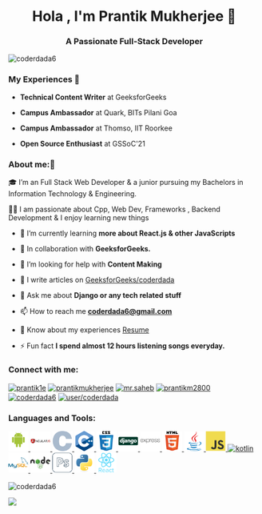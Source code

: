<h1 align="center">Hola , I'm Prantik Mukherjee 👋 </h1>
<h3 align="center">A Passionate Full-Stack Developer</h3>

<p align="left"> <img src="https://komarev.com/ghpvc/?username=coderdada6&label=Profile%20views&color=0e75b6&style=flat" alt="coderdada6" /> </p>


 <h3 align="left">My Experiences 🙌</h3>
  
- **Technical Content Writer** at GeeksforGeeks        

- **Campus Ambassador** at Quark, BITs Pilani Goa      

- **Campus Ambassador** at Thomso, IIT Roorkee 

- **Open Source Enthusiast** at GSSoC'21        


 <h3 align="left">About me:🚀</h3> 
  
  🎓 I’m an Full Stack Web Developer & a junior pursuing my Bachelors in Information Technology & Engineering.
  
  👨‍💻 I am passionate about Cpp, Web Dev, Frameworks , Backend Development & I enjoy learning new things
  

- 🌱 I’m currently learning **more about React.js & other JavaScripts**

- 👯 In collaboration with **GeeksforGeeks.**

- 🤝 I’m looking for help with **Content Making**

- 📝 I write articles on [GeeksforGeeks/coderdada](https://auth.geeksforgeeks.org/user/coderdada)

- 💬 Ask me about **Django or any tech related stuff**

- 📫 How to reach me **coderdada6@gmail.com**

- 📄 Know about my experiences [Resume](https://drive.google.com/file/d/1y7ZTKYEgqeOFB3EUk2gUJhmBgWuL7Yop/view)

- ⚡ Fun fact **I spend almost 12 hours listening songs everyday.**

<h3 align="left">Connect with me:</h3>
<p align="left">
<a href="https://twitter.com/prantik1e" target="blank"><img align="center" src="https://cdn.jsdelivr.net/npm/simple-icons@3.0.1/icons/twitter.svg" alt="prantik1e" height="30" width="40" /></a>
<a href="https://linkedin.com/in/prantikmukherjee" target="blank"><img align="center" src="https://cdn.jsdelivr.net/npm/simple-icons@3.0.1/icons/linkedin.svg" alt="prantikmukherjee" height="30" width="40" /></a>
<a href="https://fb.com/mr.saheb" target="blank"><img align="center" src="https://cdn.jsdelivr.net/npm/simple-icons@3.0.1/icons/facebook.svg" alt="mr.saheb" height="30" width="40" /></a>
<a href="https://instagram.com/coderdada_6" target="blank"><img align="center" src="https://cdn.jsdelivr.net/npm/simple-icons@3.0.1/icons/instagram.svg" alt="prantikm2800" height="30" width="40" /></a>
<a href="https://www.hackerrank.com/coderdada6" target="blank"><img align="center" src="https://cdn.jsdelivr.net/npm/simple-icons@3.0.1/icons/hackerrank.svg" alt="coderdada6" height="30" width="40" /></a>
<a href="https://auth.geeksforgeeks.org/user/user/coderdada" target="blank"><img align="center" src="https://cdn.jsdelivr.net/npm/simple-icons@3.0.1/icons/geeksforgeeks.svg" alt="user/coderdada" height="30" width="40" /></a>
</p>

<h3 align="left">Languages and Tools:</h3>
<p align="left"> <a href="https://developer.android.com" target="_blank"> <img src="https://raw.githubusercontent.com/devicons/devicon/master/icons/android/android-original-wordmark.svg" alt="android" width="40" height="40"/> </a> <a href="https://angular.io" target="_blank"> <img src="https://raw.githubusercontent.com/devicons/devicon/master/icons/angularjs/angularjs-original-wordmark.svg" alt="angularjs" width="40" height="40"/> </a> <a href="https://www.cprogramming.com/" target="_blank"> <img src="https://raw.githubusercontent.com/devicons/devicon/master/icons/c/c-original.svg" alt="c" width="40" height="40"/> </a> <a href="https://www.w3schools.com/cpp/" target="_blank"> <img src="https://raw.githubusercontent.com/devicons/devicon/master/icons/cplusplus/cplusplus-original.svg" alt="cplusplus" width="40" height="40"/> </a> <a href="https://www.w3schools.com/css/" target="_blank"> <img src="https://raw.githubusercontent.com/devicons/devicon/master/icons/css3/css3-original-wordmark.svg" alt="css3" width="40" height="40"/> </a> <a href="https://www.djangoproject.com/" target="_blank"> <img src="https://raw.githubusercontent.com/devicons/devicon/master/icons/django/django-original.svg" alt="django" width="40" height="40"/> </a> <a href="https://expressjs.com" target="_blank"> <img src="https://raw.githubusercontent.com/devicons/devicon/master/icons/express/express-original-wordmark.svg" alt="express" width="40" height="40"/> </a> <a href="https://www.w3.org/html/" target="_blank"> <img src="https://raw.githubusercontent.com/devicons/devicon/master/icons/html5/html5-original-wordmark.svg" alt="html5" width="40" height="40"/> </a> <a href="https://www.java.com" target="_blank"> <img src="https://raw.githubusercontent.com/devicons/devicon/master/icons/java/java-original.svg" alt="java" width="40" height="40"/> </a> <a href="https://developer.mozilla.org/en-US/docs/Web/JavaScript" target="_blank"> <img src="https://raw.githubusercontent.com/devicons/devicon/master/icons/javascript/javascript-original.svg" alt="javascript" width="40" height="40"/> </a> <a href="https://kotlinlang.org" target="_blank"> <img src="https://www.vectorlogo.zone/logos/kotlinlang/kotlinlang-icon.svg" alt="kotlin" width="40" height="40"/> </a> <a href="https://www.mysql.com/" target="_blank"> <img src="https://raw.githubusercontent.com/devicons/devicon/master/icons/mysql/mysql-original-wordmark.svg" alt="mysql" width="40" height="40"/> </a> <a href="https://nodejs.org" target="_blank"> <img src="https://raw.githubusercontent.com/devicons/devicon/master/icons/nodejs/nodejs-original-wordmark.svg" alt="nodejs" width="40" height="40"/> </a> <a href="https://www.photoshop.com/en" target="_blank"> <img src="https://raw.githubusercontent.com/devicons/devicon/master/icons/photoshop/photoshop-line.svg" alt="photoshop" width="40" height="40"/> </a> <a href="https://www.python.org" target="_blank"> <img src="https://raw.githubusercontent.com/devicons/devicon/master/icons/python/python-original.svg" alt="python" width="40" height="40"/> </a> <a href="https://reactjs.org/" target="_blank"> <img src="https://raw.githubusercontent.com/devicons/devicon/master/icons/react/react-original-wordmark.svg" alt="react" width="40" height="40"/> </a> </p>

<p><img align="center" src="https://github-readme-stats.vercel.app/api/top-langs?username=coderdada6&show_icons=true&locale=en&layout=compact" alt="coderdada6" /></p>

  

<img src = "https://github-readme-stats.vercel.app/api?username=coderdada6&&show_icons=true&title_color=white&icon_color=red&text_color=black&bg_color=black">
